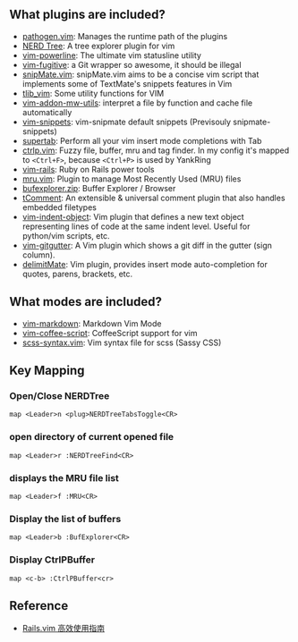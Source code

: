 ## What plugins are included?
* [pathogen.vim](https://github.com/tpope/vim-pathogen): Manages the runtime path of the plugins
* [NERD Tree](https://github.com/scrooloose/nerdtree): A tree explorer plugin for vim
* [vim-powerline](https://github.com/Lokaltog/vim-powerline): The ultimate vim statusline utility
* [vim-fugitive](https://github.com/tpope/vim-fugitive): a Git wrapper so awesome, it should be illegal
* [snipMate.vim](https://github.com/garbas/vim-snipmate): snipMate.vim aims to be a concise vim script that implements some of TextMate's snippets features in Vim
* [tlib_vim](https://github.com/tomtom/tlib_vim): Some utility functions for VIM 
* [vim-addon-mw-utils](https://github.com/MarcWeber/vim-addon-mw-utils): interpret a file by function and cache file automatically
* [vim-snippets](https://github.com/honza/vim-snippets): vim-snipmate default snippets (Previsouly snipmate-snippets)
* [supertab](https://github.com/ervandew/supertab): Perform all your vim insert mode completions with Tab
* [ctrlp.vim](https://github.com/kien/ctrlp.vim): Fuzzy file, buffer, mru and tag finder. In my config it's mapped to `<Ctrl+F>`, because `<Ctrl+P>` is used by YankRing
* [vim-rails](https://github.com/tpope/vim-rails): Ruby on Rails power tools
* [mru.vim](https://github.com/vim-scripts/mru.vim): Plugin to manage Most Recently Used (MRU) files
* [bufexplorer.zip](git://github.com/vim-scripts/bufexplorer.zip.git): Buffer Explorer / Browser
* [tComment](https://github.com/vim-scripts/tComment): An extensible & universal comment plugin that also handles embedded filetypes
* [vim-indent-object](https://github.com/michaeljsmith/vim-indent-object): Vim plugin that defines a new text object representing lines of code at the same indent level. Useful for python/vim scripts, etc.
* [vim-gitgutter](https://github.com/airblade/vim-gitgutter): A Vim plugin which shows a git diff in the gutter (sign column).
* [delimitMate](https://github.com/Raimondi/delimitMate): Vim plugin, provides insert mode auto-completion for quotes, parens, brackets, etc.

## What modes are included?
* [vim-markdown](https://github.com/plasticboy/vim-markdown): Markdown Vim Mode
* [vim-coffee-script](https://github.com/kchmck/vim-coffee-script): CoffeeScript support for vim
* [scss-syntax.vim](https://github.com/cakebaker/scss-syntax.vim): Vim syntax file for scss (Sassy CSS)

## Key Mapping

### Open/Close NERDTree

    map <Leader>n <plug>NERDTreeTabsToggle<CR>

### open directory of current opened file

    map <Leader>r :NERDTreeFind<CR>

### displays the MRU file list

    map <Leader>f :MRU<CR>

### Display the list of buffers

    map <Leader>b :BufExplorer<CR>
    
### Display CtrlPBuffer 

    map <c-b> :CtrlPBuffer<cr>

## Reference

* [Rails.vim 高效使用指南](http://ruby-china.org/topics/4478)

